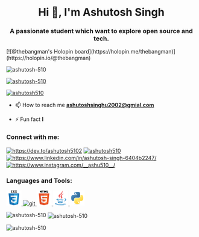 <h1 align="center">Hi 👋, I'm Ashutosh Singh</h1>
<h3 align="center">A passionate student which want to explore open source and tech.</h3>
[![@thebangman's Holopin board](https://holopin.me/thebangman)](https://holopin.io/@thebangman)

<p align="left"> <img src="https://komarev.com/ghpvc/?username=ashutosh-510&label=Profile%20views&color=0e75b6&style=flat" alt="ashutosh-510" /> </p>

<p align="left"> <a href="https://github.com/ryo-ma/github-profile-trophy"><img src="https://github-profile-trophy.vercel.app/?username=ashutosh-510" alt="ashutosh-510" /></a> </p>

<p align="left"> <a href="https://twitter.com/ashutosh510" target="blank"><img src="https://img.shields.io/twitter/follow/ashutosh510?logo=twitter&style=for-the-badge" alt="ashutosh510" /></a> </p>

- 📫 How to reach me **ashutoshsinghu2002@gmial.com**

- ⚡ Fun fact **I**

<h3 align="left">Connect with me:</h3>
<p align="left">
<a href="https://dev.to/https://dev.to/ashutosh5102" target="blank"><img align="center" src="https://raw.githubusercontent.com/rahuldkjain/github-profile-readme-generator/master/src/images/icons/Social/devto.svg" alt="https://dev.to/ashutosh5102" height="30" width="40" /></a>
<a href="https://twitter.com/ashutosh510" target="blank"><img align="center" src="https://raw.githubusercontent.com/rahuldkjain/github-profile-readme-generator/master/src/images/icons/Social/twitter.svg" alt="ashutosh510" height="30" width="40" /></a>
<a href="https://linkedin.com/in/https://www.linkedin.com/in/ashutosh-singh-6404b2247/" target="blank"><img align="center" src="https://raw.githubusercontent.com/rahuldkjain/github-profile-readme-generator/master/src/images/icons/Social/linked-in-alt.svg" alt="https://www.linkedin.com/in/ashutosh-singh-6404b2247/" height="30" width="40" /></a>
<a href="https://instagram.com/https://www.instagram.com/__ashu510__/" target="blank"><img align="center" src="https://raw.githubusercontent.com/rahuldkjain/github-profile-readme-generator/master/src/images/icons/Social/instagram.svg" alt="https://www.instagram.com/__ashu510__/" height="30" width="40" /></a>
</p>

<h3 align="left">Languages and Tools:</h3>
<p align="left"> <a href="https://www.w3schools.com/css/" target="_blank" rel="noreferrer"> <img src="https://raw.githubusercontent.com/devicons/devicon/master/icons/css3/css3-original-wordmark.svg" alt="css3" width="40" height="40"/> </a> <a href="https://git-scm.com/" target="_blank" rel="noreferrer"> <img src="https://www.vectorlogo.zone/logos/git-scm/git-scm-icon.svg" alt="git" width="40" height="40"/> </a> <a href="https://www.w3.org/html/" target="_blank" rel="noreferrer"> <img src="https://raw.githubusercontent.com/devicons/devicon/master/icons/html5/html5-original-wordmark.svg" alt="html5" width="40" height="40"/> </a> <a href="https://www.java.com" target="_blank" rel="noreferrer"> <img src="https://raw.githubusercontent.com/devicons/devicon/master/icons/java/java-original.svg" alt="java" width="40" height="40"/> </a> <a href="https://www.python.org" target="_blank" rel="noreferrer"> <img src="https://raw.githubusercontent.com/devicons/devicon/master/icons/python/python-original.svg" alt="python" width="40" height="40"/> </a> </p>

<p><img align="left" src="https://github-readme-stats.vercel.app/api/top-langs?username=ashutosh-510&show_icons=true&locale=en&layout=compact" alt="ashutosh-510" /></p>

<p>&nbsp;<img align="center" src="https://github-readme-stats.vercel.app/api?username=ashutosh-510&show_icons=true&locale=en" alt="ashutosh-510" /></p>

<p><img align="center" src="https://github-readme-streak-stats.herokuapp.com/?user=ashutosh-510&" alt="ashutosh-510" /></p>

